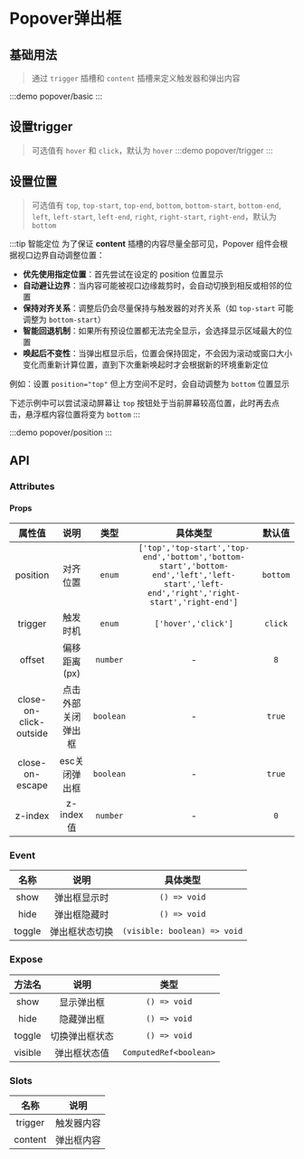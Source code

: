 # Popover弹出框

## 基础用法
> 通过 `trigger` 插槽和 `content` 插槽来定义触发器和弹出内容

:::demo popover/basic
:::

## 设置trigger
> 可选值有 `hover` 和 `click`，默认为 `hover`
:::demo popover/trigger
:::


## 设置位置
> 可选值有 `top`, `top-start`, `top-end`, `bottom`, `bottom-start`, `bottom-end`, `left`, `left-start`, `left-end`, `right`, `right-start`, `right-end`，默认为 `bottom`

:::tip 智能定位
为了保证 **content** 插槽的内容尽量全部可见，Popover 组件会根据视口边界自动调整位置：

- **优先使用指定位置**：首先尝试在设定的 position 位置显示
- **自动避让边界**：当内容可能被视口边缘裁剪时，会自动切换到相反或相邻的位置
- **保持对齐关系**：调整后仍会尽量保持与触发器的对齐关系（如 `top-start` 可能调整为 `bottom-start`）
- **智能回退机制**：如果所有预设位置都无法完全显示，会选择显示区域最大的位置
- **唤起后不变性**：当弹出框显示后，位置会保持固定，不会因为滚动或窗口大小变化而重新计算位置，直到下次重新唤起时才会根据新的环境重新定位

例如：设置 `position="top"` 但上方空间不足时，会自动调整为 `bottom` 位置显示
>
下述示例中可以尝试滚动屏幕让 `top` 按钮处于当前屏幕较高位置，此时再去点击，悬浮框内容位置将变为 `bottom`
:::

:::demo popover/position
:::



## API

### Attributes


#### Props
|         属性值         |        说明        |   类型    |                                                               具体类型                                                                |  默认值  |
| :--------------------: | :----------------: | :-------: | :-----------------------------------------------------------------------------------------------------------------------------------: | :------: |
|        position        |      对齐位置      |  `enum`   | `['top','top-start','top-end','bottom','bottom-start','bottom-end','left','left-start','left-end','right','right-start','right-end']` | `bottom` |
|        trigger         |      触发时机      |  `enum`   |                                                          `['hover','click']`                                                          | `click`  |
|         offset         |    偏移距离(px)    | `number`  |                                                                   -                                                                   |   `8`    |
| close-on-click-outside | 点击外部关闭弹出框 | `boolean` |                                                                   -                                                                   |  `true`  |
|    close-on-escape     |   esc关闭弹出框    | `boolean` |                                                                   -                                                                   |  `true`  |
|        z-index         |     z-index值      | `number`  |                                                                   -                                                                   |   `0`    |



### Event
|  名称  |      说明      |           具体类型           |
| :----: | :------------: | :--------------------------: |
|  show  |  弹出框显示时  |         `() => void`         |
|  hide  |  弹出框隐藏时  |         `() => void`         |
| toggle | 弹出框状态切换 | `(visible: boolean) => void` |

### Expose
| 方法名  |      说明      |          类型          |
| :-----: | :------------: | :--------------------: |
|  show   |   显示弹出框   |      `() => void`      |
|  hide   |   隐藏弹出框   |      `() => void`      |
| toggle  | 切换弹出框状态 |      `() => void`      |
| visible |  弹出框状态值  | `ComputedRef<boolean>` |

### Slots
|  名称   |    说明    |
| :-----: | :--------: |
| trigger | 触发器内容 |
| content | 弹出框内容 |
